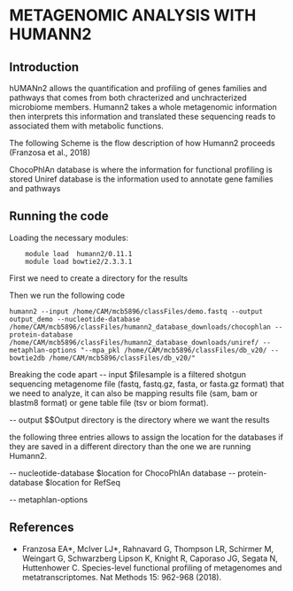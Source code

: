 # METAGENOMIC ANALYSIS WITH HUMANN2

## Introduction
hUMANn2 allows the quantification and profiling of genes families and pathways that comes from both chracterized and unchracterized microbiome members. Humann2 takes a whole metagenomic information then interprets this information and  translated these sequencing reads to associated them with metabolic functions.

The following Scheme is the flow description of how Humann2 proceeds (Franzosa et al., 2018)

ChocoPhlAn database is where the information for functional profiling is stored
Uniref database is the information used to annotate gene families and pathways

## Running the code
Loading the necessary modules:

        module load  humann2/0.11.1
        module load bowtie2/2.3.3.1

First we need to create a directory for the results

Then we run the following code

    humann2 --input /home/CAM/mcb5896/classFiles/demo.fastq --output output_demo --nucleotide-database /home/CAM/mcb5896/classFiles/humann2_database_downloads/chocophlan --protein-database /home/CAM/mcb5896/classFiles/humann2_database_downloads/uniref/ --metaphlan-options "--mpa_pkl /home/CAM/mcb5896/classFiles/db_v20/ --bowtie2db /home/CAM/mcb5896/classFiles/db_v20/"
    
Breaking the code apart
 -- input $filesample  is a filtered shotgun sequencing metagenome file (fastq, fastq.gz, fasta, or fasta.gz format) that we need to analyze, it can also be mapping results file (sam, bam or blastm8 format) or gene table file (tsv or biom format).
 
 -- output $$Output directory is the directory where we want the results
 
 the following three entries allows to assign the location for the databases if they are saved in a different directory than the one we are running Humann2.
 
 -- nucleotide-database $location for ChocoPhlAn database
 -- protein-database $location for RefSeq
 
 -- metaphlan-options
 
## References

* Franzosa EA*, McIver LJ*, Rahnavard G, Thompson LR, Schirmer M, Weingart G, Schwarzberg Lipson K, Knight R, Caporaso JG, Segata N, Huttenhower C. Species-level functional profiling of metagenomes and metatranscriptomes. Nat Methods 15: 962-968 (2018).

